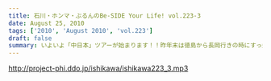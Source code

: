 ```yaml
---
title: 石川・ホンマ・ぶるんのBe-SIDE Your Life! vol.223-3
date: August 25, 2010
tags: ['2010', 'August 2010', 'vol.223']
draft: false
summary: いよいよ「中日本」ツアーが始まります！！昨年末は徳島から長岡行きの時にすっ飛ばしていった富山にも出没する予定・・・はたして・・・ツイッター登録してみよう～～ホンマさんが行脚実況する予定ですぜ。NAMAE
---
```


http://project-phi.ddo.jp/ishikawa/ishikawa223_3.mp3